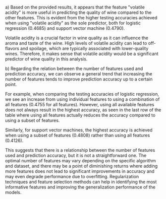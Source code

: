 a) Based on the provided results, it appears that the feature "volatile acidity" is more useful in predicting the quality of wine compared to the other features. 
This is evident from the higher testing accuracies achieved when using "volatile acidity" as the sole predictor, both for logistic regression (0.4685) and support vector machine (0.4790). 

Volatile acidity is a crucial factor in wine quality as it can influence the aroma and taste of the wine. High levels of volatile acidity can lead to off-flavors and spoilage, 
which are typically associated with lower-quality wines. Therefore, it makes sense that volatile acidity would be a significant predictor of wine quality in this analysis.

b) Regarding the relation between the number of features used and prediction accuracy, we can observe a general trend that increasing the number of features tends to improve prediction accuracy 
up to a certain point. 

For example, when comparing the testing accuracies of logistic regression, we see an increase from using individual features to using a combination of all features (0.4755 for all features). 
However, using all available features does not always result in the highest accuracy, as seen in the last row of the table where using all features actually reduces the accuracy compared to using 
a subset of features.

Similarly, for support vector machines, the highest accuracy is achieved when using a subset of features (0.4808) rather than using all features (0.4126).

This suggests that there is a relationship between the number of features used and prediction accuracy, but it is not a straightforward one. 
The optimal number of features may vary depending on the specific algorithm and dataset, and there may be a point of diminishing returns where adding more features does not lead 
to significant improvements in accuracy and may even degrade performance due to overfitting. Regularization techniques and feature selection methods can help in identifying the most informative 
features and improving the generalization performance of the models.
